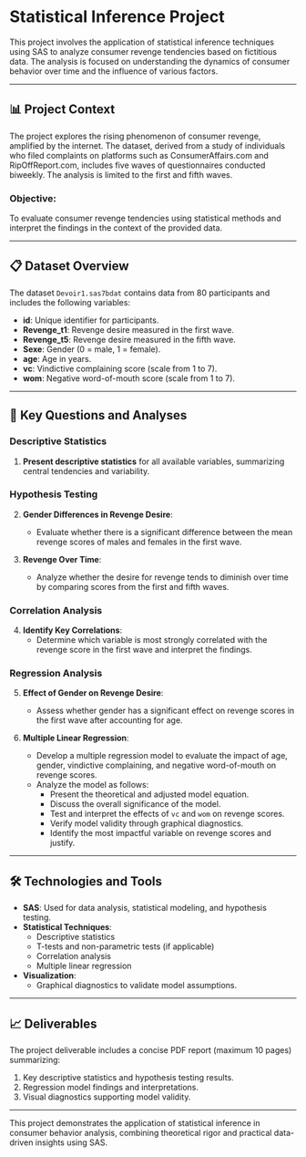 # Statistical Inference Project

This project involves the application of statistical inference techniques using SAS to analyze consumer revenge tendencies based on fictitious data. The analysis is focused on understanding the dynamics of consumer behavior over time and the influence of various factors.

---

## 📊 **Project Context**

The project explores the rising phenomenon of consumer revenge, amplified by the internet. The dataset, derived from a study of individuals who filed complaints on platforms such as ConsumerAffairs.com and RipOffReport.com, includes five waves of questionnaires conducted biweekly. The analysis is limited to the first and fifth waves.

### **Objective:**
To evaluate consumer revenge tendencies using statistical methods and interpret the findings in the context of the provided data.

---

## 📋 **Dataset Overview**

The dataset `Devoir1.sas7bdat` contains data from 80 participants and includes the following variables:

- **id**: Unique identifier for participants.
- **Revenge_t1**: Revenge desire measured in the first wave.
- **Revenge_t5**: Revenge desire measured in the fifth wave.
- **Sexe**: Gender (0 = male, 1 = female).
- **age**: Age in years.
- **vc**: Vindictive complaining score (scale from 1 to 7).
- **wom**: Negative word-of-mouth score (scale from 1 to 7).

---

## 🧠 **Key Questions and Analyses**

### **Descriptive Statistics**
1. **Present descriptive statistics** for all available variables, summarizing central tendencies and variability.

### **Hypothesis Testing**
2. **Gender Differences in Revenge Desire**:
   - Evaluate whether there is a significant difference between the mean revenge scores of males and females in the first wave.

3. **Revenge Over Time**:
   - Analyze whether the desire for revenge tends to diminish over time by comparing scores from the first and fifth waves.

### **Correlation Analysis**
4. **Identify Key Correlations**:
   - Determine which variable is most strongly correlated with the revenge score in the first wave and interpret the findings.

### **Regression Analysis**
5. **Effect of Gender on Revenge Desire**:
   - Assess whether gender has a significant effect on revenge scores in the first wave after accounting for age.

6. **Multiple Linear Regression**:
   - Develop a multiple regression model to evaluate the impact of age, gender, vindictive complaining, and negative word-of-mouth on revenge scores.
   - Analyze the model as follows:
     - Present the theoretical and adjusted model equation.
     - Discuss the overall significance of the model.
     - Test and interpret the effects of `vc` and `wom` on revenge scores.
     - Verify model validity through graphical diagnostics.
     - Identify the most impactful variable on revenge scores and justify.

---

## 🛠 **Technologies and Tools**

- **SAS**: Used for data analysis, statistical modeling, and hypothesis testing.
- **Statistical Techniques**:
  - Descriptive statistics
  - T-tests and non-parametric tests (if applicable)
  - Correlation analysis
  - Multiple linear regression
- **Visualization**:
  - Graphical diagnostics to validate model assumptions.

---

## 📈 **Deliverables**

The project deliverable includes a concise PDF report (maximum 10 pages) summarizing:
1. Key descriptive statistics and hypothesis testing results.
2. Regression model findings and interpretations.
3. Visual diagnostics supporting model validity.

---

This project demonstrates the application of statistical inference in consumer behavior analysis, combining theoretical rigor and practical data-driven insights using SAS.
